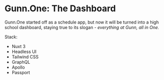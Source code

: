 # Gunn.One: The Dashboard

Gunn.One started off as a schedule app, but now it will be turned into a high school dashboard, staying true to its slogan - *everything at Gunn, all in One.*

Stack: 
- Nuxt 3
- Headless UI
- Tailwind CSS
- GraphQL
- Apollo
- Passport

